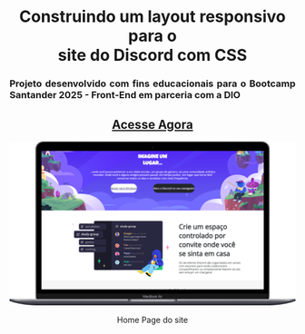 <div align = "center">
<h1> Construindo um layout responsivo para o <br> site do Discord com CSS </h1>
</div>
<div align = "justify">
<h3> Projeto desenvolvido com fins educacionais para o Bootcamp Santander 2025 - Front-End em parceria com a DIO </h3>
</div>

<div align = "center">
<h2><a href="https://clone-discord-dusky.vercel.app/" target="_blank"> Acesse Agora </a></h2>

<p> </p>

<p> <img src="https://github.com/Alxcostta/clone-Discord/blob/main/assets/images/Macbook-Air-127.0.0.1.png" alt="Home Page do site versão desktop"> </p>
<p> Home Page do site <p>
